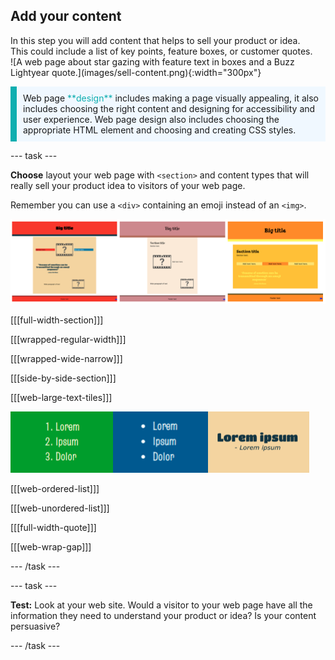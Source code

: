 ## Add your content

<div style="display: flex; flex-wrap: wrap">
<div style="flex-basis: 200px; flex-grow: 1; margin-right: 15px;">
In this step you will add content that helps to sell your product or idea. This could include a list of key points, feature boxes, or customer quotes. 
</div>
<div>
![A web page about star gazing with feature text in boxes and a Buzz Lightyear quote.](images/sell-content.png){:width="300px"}
</div>
</div>

<p style="border-left: solid; border-width:10px; border-color: #0faeb0; background-color: aliceblue; padding: 10px;">
Web page <span style="color: #0faeb0">**design**</span> includes making a page visually appealing, it also includes choosing the right content and designing for accessibility and user experience. Web page design also includes choosing the appropriate HTML element and choosing and creating CSS styles. 
</p>

--- task ---

**Choose** layout your web page with `<section>` and content types that will really sell your product idea to visitors of your web page. 

Remember you can use a `<div>` containing an emoji instead of an `<img>`.

![An example strip containing an odered list, unordered list and quote.](images/example-layouts.png)

[[[full-width-section]]]

[[[wrapped-regular-width]]]

[[[wrapped-wide-narrow]]]

[[[side-by-side-section]]]

[[[web-large-text-tiles]]]

![An example strip containing an odered list, unordered list and quote.](images/list-quote-example.png)

[[[web-ordered-list]]]

[[[web-unordered-list]]]

[[[full-width-quote]]]

[[[web-wrap-gap]]]

--- /task ---

--- task ---

**Test:** Look at your web site. Would a visitor to your web page have all the information they need to understand your product or idea? Is your content persuasive?

--- /task ---

